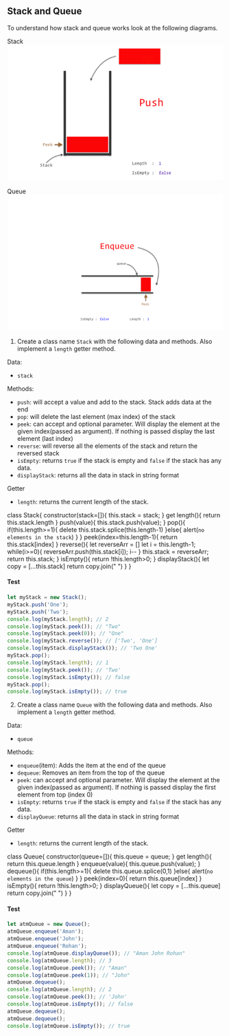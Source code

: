 ## Stack and Queue

To understand how stack and queue works look at the following diagrams.

Stack
![Stack](../assets/stack.gif)

Queue
![Queue](../assets/queue.gif)

1. Create a class name `Stack` with the following data and methods. Also implement a `length` getter method.

Data:

- `stack`

Methods:

- `push`: will accept a value and add to the stack. Stack adds data at the end
- `pop`: will delete the last element (max index) of the stack
- `peek`: can accept and optional parameter. Will display the element at the given index(passed as argument). If nothing is passed display the last element (last index)
- `reverse`: will reverse all the elements of the stack and return the reversed stack
- `isEmpty`: returns `true` if the stack is empty and `false` if the stack has any data.
- `displayStack`: returns all the data in stack in string format

Getter

- `length`: returns the current length of the stack.

class Stack{
    constructor(stack=[]){
        this.stack = stack;
    }
    get length(){
        return this.stack.length
    }
    push(value){
        this.stack.push(value);
    }
    pop(){
        if(this.length>=1){
        delete this.stack.splice(this.length-1)
        }else{
            alert(`no elements in the stack`)
        }
    }
    peek(index=this.length-1){
        return this.stack[index]
    }
    reverse(){
        let reverseArr = []
        let i = this.length-1;
        while(i>=0){
            reverseArr.push(this.stack[i]);
            i--
        }
        this.stack = reverseArr;
        return this.stack;
    }
    isEmpty(){
        return !this.length>0;
    }
    displayStack(){
        let copy = [...this.stack]
        return copy.join(" ")
    }
}

#### Test

```js
let myStack = new Stack();
myStack.push('One');
myStack.push('Two');
console.log(myStack.length); // 2
console.log(myStack.peek()); // "Two"
console.log(myStack.peek(0)); // "One"
console.log(myStack.reverse()); // ['Two', 'One']
console.log(myStack.displayStack()); // 'Two One'
myStack.pop();
console.log(myStack.length); // 1
console.log(myStack.peek()); // 'Two'
console.log(myStack.isEmpty()); // false
myStack.pop();
console.log(myStack.isEmpty()); // true
```

2. Create a class name `Queue` with the following data and methods. Also implement a `length` getter method.

Data:

- `queue`

Methods:

- `enqueue`(item): Adds the item at the end of the queue
- `dequeue`: Removes an item from the top of the queue
- `peek`: can accept and optional parameter. Will display the element at the given index(passed as argument). If nothing is passed display the first element from top (index 0)
- `isEmpty`: returns `true` if the stack is empty and `false` if the stack has any data.
- `displayQueue`: returns all the data in stack in string format

Getter

- `length`: returns the current length of the stack.


class Queue{
    constructor(queue=[]){
        this.queue = queue;
    }
    get length(){
        return this.queue.length
    }
    enqueue(value){
        this.queue.push(value);
    }
    dequeue(){
        if(this.length>=1){
        delete this.queue.splice(0,1)
        }else{
            alert(`no elements in the queue`)
        }
    }
    peek(index=0){
        return this.queue[index]
    }
    isEmpty(){
        return !this.length>0;
    }
    displayQueue(){
        let copy = [...this.queue]
        return copy.join(" ")
    }
}

#### Test

```js
let atmQueue = new Queue();
atmQueue.enqueue('Aman');
atmQueue.enqueue('John');
atmQueue.enqueue('Rohan');
console.log(atmQueue.displayQueue()); // "Aman John Rohan"
console.log(atmQueue.length); // 3
console.log(atmQueue.peek()); // "Aman"
console.log(atmQueue.peek(1)); // "John"
atmQueue.dequeue();
console.log(atmQueue.length); // 2
console.log(atmQueue.peek()); // 'John'
console.log(atmQueue.isEmpty()); // false
atmQueue.dequeue();
atmQueue.dequeue();
console.log(atmQueue.isEmpty()); // true
```
